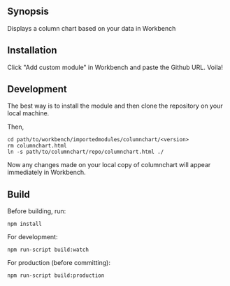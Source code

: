 ## Synopsis

Displays a column chart based on your data in Workbench

## Installation

Click "Add custom module" in Workbench and paste the Github URL. Voila!

## Development

The best way is to install the module and then clone the repository on your local machine.

Then,

```
cd path/to/workbench/importedmodules/columnchart/<version>
rm columnchart.html
ln -s path/to/columnchart/repo/columnchart.html ./
```

Now any changes made on your local copy of columnchart will appear immediately in Workbench.

## Build
Before building, run:
```
npm install
```

For development:
```
npm run-script build:watch
```

For production (before committing):
```
npm run-script build:production
```

